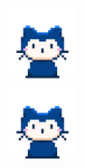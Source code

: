 <p align="center">
  <img src="https://raw.githubusercontent.com/bingcube/bingcube.github.io/main/asset/mona-whisper%20(1).gif" alt="Mona Whisper GIF">

<p align="center">
  <img src="https://raw.githubusercontent.com/bingcube/bingcube.github.io/main/asset/mona-whisper%20(1).gif" alt="Mona Whisper GIF">
</p>
